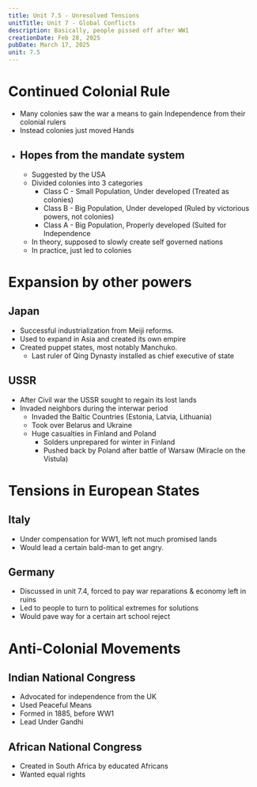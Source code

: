 ```yaml
---
title: Unit 7.5 - Unresolved Tensions
unitTitle: Unit 7 - Global Conflicts
description: Basically, people pissed off after WW1
creationDate: Feb 28, 2025
pubDate: March 17, 2025
unit: 7.5
---
```

# Continued Colonial Rule

- Many colonies saw the war a means to gain Independence from their colonial rulers
- Instead colonies just moved Hands
- ## Hopes from the mandate system
	- Suggested by the USA
	- Divided colonies into 3 categories
		- Class C - Small Population, Under developed (Treated as colonies)
		- Class B - Big Population, Under developed (Ruled by victorious powers, not colonies)
		- Class A - Big Population, Properly developed (Suited for Independence
	- In theory, supposed to slowly create self governed nations
	- In practice, just led to colonies

# Expansion by other powers
## Japan
- Successful industrialization from Meiji reforms.
- Used to expand in Asia and created its own empire
- Created puppet states, most notably Manchuko.
	- Last ruler of Qing Dynasty installed as chief executive of state
## USSR
- After Civil war the USSR sought to regain its lost lands
- Invaded neighbors during the interwar period
	- Invaded the Baltic Countries (Estonia, Latvia, Lithuania) 
	- Took over Belarus and Ukraine
	- Huge casualties in Finland and Poland
		- Solders unprepared for winter in Finland
		- Pushed back by Poland after battle of Warsaw (Miracle on the Vistula)
# Tensions in European States
## Italy
- Under compensation for WW1, left not much promised lands
- Would lead a certain bald-man to get angry.
## Germany
- Discussed in unit 7.4, forced to pay war reparations & economy left in ruins
- Led to people to turn to political extremes for solutions
- Would pave way for a certain art school reject

# Anti-Colonial Movements

## Indian National Congress
- Advocated for independence from the UK
- Used Peaceful Means
- Formed in 1885, before WW1
- Lead Under Gandhi

## African National Congress
- Created in South Africa by educated Africans
- Wanted equal rights